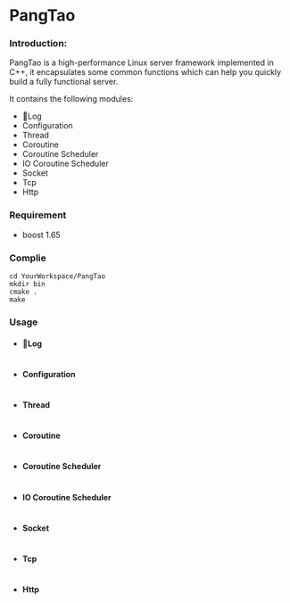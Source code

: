 # PangTao

### Introduction:

PangTao is a high-performance Linux server framework implemented in C++, it encapsulates some common functions which can help you quickly build a fully functional server.

It contains the following modules:

- Log
- Configuration
- Thread
- Coroutine
- Coroutine Scheduler
- IO Coroutine Scheduler
- Socket
- Tcp
- Http

### Requirement

- boost 1.65

### Complie

```
cd YourWorkspace/PangTao
mkdir bin
cmake .
make
```

### Usage

- #### Log

  ```
  
  ```

- #### Configuration

  ```
  
  ```

- #### Thread

  ```
  
  ```

- #### Coroutine

  ```
  
  ```

- #### Coroutine Scheduler

  ```
  
  ```

- #### IO Coroutine Scheduler

  ```
  
  ```

- #### Socket

  ```
  
  ```

- #### Tcp

  ```
  
  ```

- #### Http

  ```
  
  ```

  